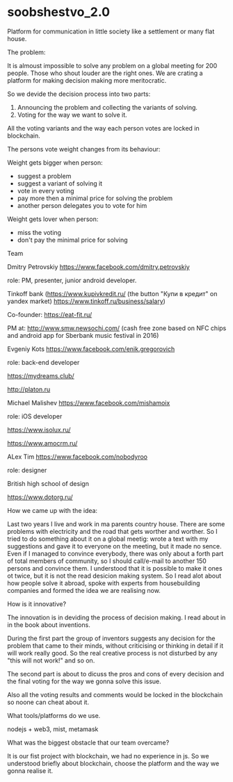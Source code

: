 # soobshestvo_2.0

Platform for communication in little society like a settlement or many flat house.

The problem:

It is almoust impossible to solve any problem on a global meeting for 200 people. Those who shout louder are the right ones.
We are crating a platform for making decision making more meritocratic.

So we devide the decision process into two parts:

1. Announcing the problem and collecting the variants of solving.
2. Voting for the way we want to solve it.

All the voting variants and the way each person votes are locked in blockchain.

The persons vote weight changes from its behaviour:

Weight gets bigger when person:
* suggest a problem
* suggest a variant of solving it
* vote in every voting
* pay more then a minimal price for solving the problem
* another person delegates you to vote for him

Weight gets lover when person:
* miss the voting
* don't pay the minimal price for solving


Team

Dmitry Petrovskiy https://www.facebook.com/dmitry.petrovskiy

role: PM, presenter, junior android developer.

Tinkoff bank (https://www.kupivkredit.ru/ (the button "Купи в кредит" on yandex market)   https://www.tinkoff.ru/business/salary)

Co-founder: https://eat-fit.ru/ 

PM at: http://www.smw.newsochi.com/ (cash free zone based on NFC chips and android app for Sberbank music festival in 2016)




Evgeniy Kots https://www.facebook.com/enik.gregorovich

role: back-end developer

https://mydreams.club/

http://platon.ru




Michael Malishev https://www.facebook.com/mishamoix

role: iOS developer

https://www.isolux.ru/

https://www.amocrm.ru/




ALex Tim https://www.facebook.com/nobodyroo

role: designer

British high school of design

https://www.dotorg.ru/


How we came up with the idea:

Last two years I live and work in ma parents country house. There are some problems with electricity and the road that gets worther and worther. So I tried to do something about it on a global meetig: wrote a text with my suggestions and gave it to everyone on the meeting, but it made no sence. Even if I managed to convince everybody, there was only about a forth part of total members of community, so I should call/e-mail to another 150 persons and convince them. I understood that it is possible to make it ones ot twice, but it is not the read desicion making system. So I read alot about how people solve it abroad, spoke with experts from housebuilding companies and formed the idea we are realising now.


How is it innovative?

The innovation is in deviding the process of decision making. I read about in in the book about inventions.


During the first part the group of inventors suggests any decision for the problem that came to their minds, without criticising or thinking in detail if it will work really good. So the real creative process is not disturbed by any "this will not work!" and so on.


The second part is about to dicuss the pros and cons of every decision and the final voting for the way we gonna solve this issue.


Also all the voting results and comments would be locked in the blockchain so noone can cheat about it.




What tools/platforms do we use.

nodejs + web3, mist, metamask


What was the biggest obstacle that our team overcame?

It is our fist project with blockchain, we had no experience in js.
So we understood briefly about blockchain, choose the platform and the way we gonna realise it.
